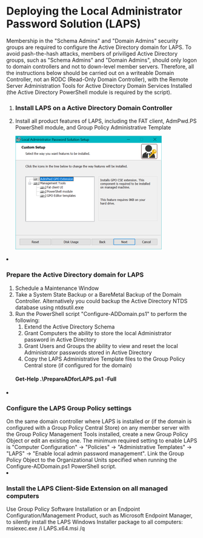 # Deploying the Local Administrator Password Solution (LAPS)
<p>
Membership in the "Schema Admins" and "Domain Admins" security groups are required to configure the Active Directory domain for LAPS.
To avoid pash-the-hash attacks, members of priviliged Active Directory groups, such as "Schema Admins" and "Domain Admins", should only logon to domain controllers and not to down-level member servers. Therefore, all the instructions below should be carried out on a writeable Domain Controller, not an RODC (Read-Only Domain Controller), with the Remote Server Administration Tools for Active Directory Domain Services Installed (the Active Directory PowerShell module is required by the script).
</p>
<p>
  <ol>
    <li>
      <H3>Install LAPS on a Active Directory Domain Controller</H3>
        <li>Install all product features of LAPS, including the FAT client, AdmPwd.PS PowerShell module, and Group Policy Administrative Template
        <p><img alt="Image" title="LAPS Product Features" src="LAPSProductFeatures.PNG" /></p>
        </li>
      </ol>
    </li>
    <li>
      <H3>Prepare the Active Directory domain for LAPS</H3>
      <ol>
        <li>Schedule a Maintenance Window</li>
        <li>Take a System State Backup or a BareMetal Backup of the Domain Controller. Alternatively you could backup the Active Directory NTDS database using ntdsutil.exe</li>
        <li>Run the PowerShell script "Configure-ADDomain.ps1" to perform the following:
        <ol>
          <li>Extend the Active Directory Schema</li>
          <li>Grant Computers the ability to store the local Administrator password in Active Directory</li>
          <li>Grant Users and Groups the ability to view and reset the local Administrator passwords stored in Active Directory</li>
          <li>Copy the LAPS Administrative Template files to the Group Policy Central store (if configured for the domain)</li>
        </ol>
          <H4>Get-Help .\PrepareADforLAPS.ps1 -Full</H4>
      </ol>
    </li>
    <li><H3>Configure the LAPS Group Policy settings</H3>
      On the same domain controller where LAPS is installed or (if the domain is configured with a Group Policy Central Store) on any member server with the Group Policy Management Tools installed, create a new Group Policy Object or edit an existing one. The minimum required setting to enable LAPS is "Computer Configuration" -> "Policies" -> "Administrative Templates" -> "LAPS" -> "Enable local admin password management". Link the Group Policy Object to the Organizational Units specified when running the Configure-ADDomain.ps1 PowerShell script.
    </li>
    <li><H3>Install the LAPS Client-Side Extension on all managed computers</H3>
    Use Group Policy Software Installation or an Endpoint Configuration/Management Product, such as Microsoft Endpoint Manager, to silently install the LAPS Windows Installer package to all computers: msiexec.exe /i LAPS.x64.msi /q</li>
  </ol>
</p>
